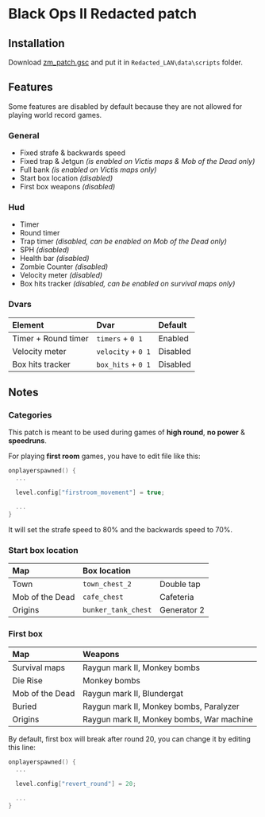 # **Black Ops II Redacted patch**

## **Installation**

Download [zm_patch.gsc](https://github.com/SamRemix/scripts/blob/master/zm_patch.gsc) and put it in `Redacted_LAN\data\scripts` folder.

## **Features**

Some features are disabled by default because they are not allowed for playing world record games.

### General

- Fixed strafe & backwards speed
- Fixed trap & Jetgun *(is enabled on Victis maps & Mob of the Dead only)*
- Full bank *(is enabled on Victis maps only)*
- Start box location *(disabled)*
- First box weapons *(disabled)*

### Hud

- Timer
- Round timer
- Trap timer *(disabled, can be enabled on Mob of the Dead only)*
- SPH *(disabled)*
- Health bar *(disabled)*
- Zombie Counter *(disabled)*
- Velocity meter *(disabled)*
- Box hits tracker *(disabled, can be enabled on survival maps only)*

### Dvars

| Element             | Dvar               | Default  |
| :------------------ | :----------------- | :------- |
| Timer + Round timer | `timers` + `0 1`   | Enabled  |
| Velocity meter      | `velocity` + `0 1` | Disabled |
| Box hits tracker    | `box_hits` + `0 1` | Disabled |

## **Notes**

### **Categories**

This patch is meant to be used during games of **high round**, **no power** & **speedruns**.

For playing **first room** games, you have to edit file like this:

```cpp
onplayerspawned() {
  ...

  level.config["firstroom_movement"] = true;

  ...
}
```

It will set the strafe speed to 80% and the backwards speed to 70%.

### **Start box location**

| Map             | Box location        |             |
| :-------------- | :------------------ | :---------- |
| Town            | `town_chest_2`      | Double tap  |
| Mob of the Dead | `cafe_chest`        | Cafeteria   |
| Origins         | `bunker_tank_chest` | Generator 2 |

### **First box**

| Map             | Weapons                                   |
| :-------------- | :---------------------------------------- |
| Survival maps   | Raygun mark II, Monkey bombs              |
| Die Rise        | Monkey bombs                              |
| Mob of the Dead | Raygun mark II, Blundergat                |
| Buried          | Raygun mark II, Monkey bombs, Paralyzer   |
| Origins         | Raygun mark II, Monkey bombs, War machine |

By default, first box will break after round 20, you can change it by editing this line:

```cpp
onplayerspawned() {
  ...

  level.config["revert_round"] = 20;

  ...
}
```